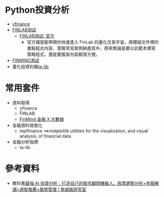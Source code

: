 # Python投資分析
- [yfinance](yfinance.md)
- [FINLAB測試](FINLAB.md)
  - [FINLAB測試: 官方](https://colab.research.google.com/drive/1Af279lUGenjLxh0PaOEwozFRg-3s7NmW?usp=sharing#scrollTo=pJpdkZWvfClS)
    - 官方檔案能帶領你快速進入 FinLab 的量化交易宇宙，將模組文件裡的重點程式內容、策略常見案例納進其中，將來無論是要以此範本撰寫策略程式，還是要複習內容都很方便。 
- [FINMIND測試](FINMIND.MD)
- 量化投資利器[ta-lib](ta-lib.md)  
# 常用套件
- 資料取得
  - yfinance
  - FINLAB
  - [FinMind 金融 X 大數據](https://finmindtrade.com/)
- 金融資料視覺化
  - mplfinance ==>matplotlib utilities for the visualization, and visual analysis, of financial data 
- 金融分析指標
  - ta-lib

# 參考資料
- 教科書[最強 AI 投資分析：打造自己的股市顧問機器人，股票趨勢分析×年報解讀×選股推薦×風險管理 | 施威銘研究室](https://www.tenlong.com.tw/products/9789863127727?list_name=srh)
